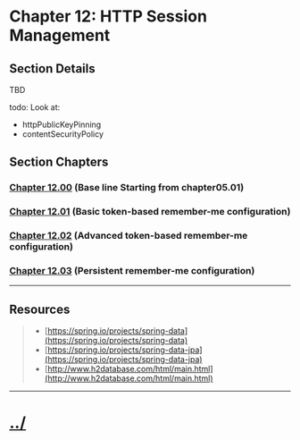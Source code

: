 # Chapter 12: HTTP Session Management


## Section Details

TBD

todo: Look at:
* httpPublicKeyPinning
* contentSecurityPolicy

## Section Chapters

### [Chapter 12.00](./chapter12.00/README.md) (Base line Starting from chapter05.01)

### [Chapter 12.01](./chapter12.01/README.md) (Basic token-based remember-me configuration)

### [Chapter 12.02](./chapter12.02/README.md) (Advanced token-based remember-me configuration)

### [Chapter 12.03](./chapter12.03/README.md) (Persistent remember-me configuration)

---

## Resources
> * [https://spring.io/projects/spring-data](https://spring.io/projects/spring-data)
> * [https://spring.io/projects/spring-data-jpa](https://spring.io/projects/spring-data-jpa)
> * [http://www.h2database.com/html/main.html](http://www.h2database.com/html/main.html)

---

# [../](../README.md)
